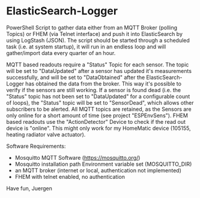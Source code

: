 # ElasticSearch-Logger
PowerShell Script to gather data either from an MQTT Broker (polling Topics) or FHEM (via Telnet interface) and push it into ElasticSearch by using LogStash (JSON).
The script should be started through a scheduled task (i.e. at system startup), it will run in an endless loop and will gather/import data every quarter of an hour.

MQTT based readouts require a "Status" Topic for each sensor. The topic will be set to "DataUpdated" after a sensor has updated it's measurements successfully, and will be set to "DataObtained" after the ElasticSearch-Logger has obtained the data from the broker.
This way it's possible to verify if the sensors are still working. If a sensor is found dead (i.e. the "Status" topic has not been set to "DataUpdated" for a configurable count of loops), the "Status" topic will be set to "SensorDead", which allows other subscribers to be alerted.
All MQTT topics are retained, as the Sensors are only online for a short amount of time (see project "ESPEnvSens").
FHEM based readouts use the "ActionDetector" Device to check if the read out device is "online". This might only work for my HomeMatic device (105155, heating radiator valve actuator).

Software Requirements:
* Mosquitto MQTT Software (https://mosquitto.org/)
* Mosquitto installation path Environment variable set (MOSQUITTO_DIR)
* an MQTT broker (internet or local, authentication not implemented)
* FHEM with telnet enabled, no authentication

Have fun,
Juergen
